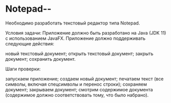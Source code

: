 # Notepad--

Необходимо разработать текстовый редактор типа Notepad.

Условия задачи:
Приложение должно быть разработано на Java (JDK 11) с использованием JavaFX.
Приложение должно поддерживать следующие действия:

новый текстовый документ;
открыть текстовый документ;
закрыть документ;
сохранить документ.


Шаги проверки:

запускаем приложение;
создаем новый документ;
печатаем текст (все символы, включая спецсимволы и перенос строки);
сохраняем документ;
закрываем документ;
смотрим содержимое документа (содержимое должно соответствовать тому, что было набрано).
